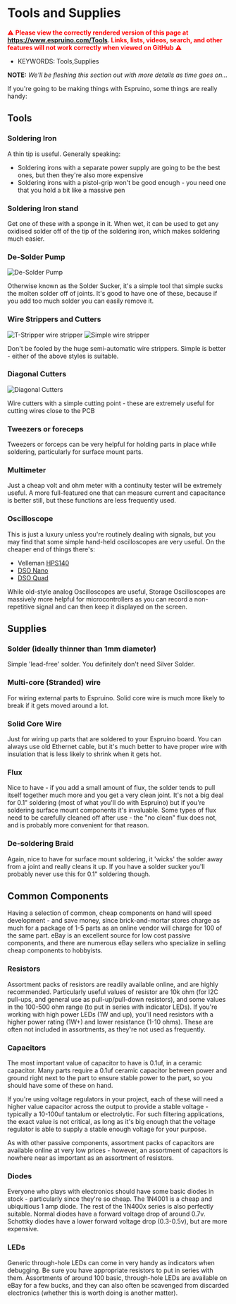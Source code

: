 <!--- Copyright (c) 2013 Gordon Williams, Pur3 Ltd. See the file LICENSE for copying permission. -->
Tools and Supplies
================

<span style="color:red">:warning: **Please view the correctly rendered version of this page at https://www.espruino.com/Tools. Links, lists, videos, search, and other features will not work correctly when viewed on GitHub** :warning:</span>

* KEYWORDS: Tools,Supplies

**NOTE:** *We'll be fleshing this section out with more details as time goes on...*

If you're going to be making things with Espruino, some things are really handy:

## Tools

### Soldering Iron

A thin tip is useful. Generally speaking:

* Soldering irons with a separate power supply are going to be the best ones, but then they're also more expensive
* Soldering irons with a pistol-grip won't be good enough - you need one that you hold a bit like a massive pen

### Soldering Iron stand

Get one of these with a sponge in it. When wet, it can be used to get any oxidised solder off of the tip of the soldering iron, which makes soldering much easier.

### De-Solder Pump

![De-Solder Pump](Tools/desolder.jpg)

Otherwise known as the Solder Sucker, it's a simple tool that simple sucks the molten solder off of joints. It's good to have one of these, because if you add too much solder you can easily remove it.

### Wire Strippers and Cutters

![T-Stripper wire stripper](Tools/t_strip.jpg)
![Simple wire stripper](Tools/strip.jpg)

Don't be fooled by the huge semi-automatic wire strippers. Simple is better - either of the above styles is suitable. 

### Diagonal Cutters

![Diagonal Cutters](Tools/sidecutter.jpg)

Wire cutters with a simple cutting point - these are extremely useful for cutting wires close to the PCB

### Tweezers or foreceps 

Tweezers or forceps can be very helpful for holding parts in place while soldering, particularly for surface mount parts.

### Multimeter

Just a cheap volt and ohm meter with a continuity tester will be extremely useful. A more full-featured one that can measure current and capacitance is better still, but these functions are less frequently used. 

### <a name="oscilloscope"></a>Oscilloscope

This is just a luxury unless you're routinely dealing with signals, but you may find that some simple hand-held oscilloscopes are very useful. On the cheaper end of things there's:

* Velleman [HPS140](http://www.hps140.com/)
* [DSO Nano](http://www.seeedstudio.com/depot/dso-nano-v3-p-1358.html?cPath=63_65)
* [DSO Quad](http://www.seeedstudio.com/depot/dso-quad-4-channel-digital-storage-oscilloscope-p-736.html?cPath=63_65)

While old-style analog Oscilloscopes are useful, Storage Oscilloscopes are massively more helpful for microcontrollers as you can record a non-repetitive signal and can then keep it displayed on the screen.

## Supplies

### Solder (ideally thinner than 1mm diameter)

Simple 'lead-free' solder. You definitely don't need Silver Solder.

### Multi-core (Stranded) wire

For wiring external parts to Espruino. Solid core wire is much more likely to break if it gets moved around a lot.

### Solid Core Wire

Just for wiring up parts that are soldered to your Espruino board. You can always use old Ethernet cable, but it's much better to have proper wire with insulation that is less likely to shrink when it gets hot.

### Flux

Nice to have - if you add a small amount of flux, the solder tends to pull itself together much more and you get a very clean joint. It's not a big deal for 0.1" soldering (most of what you'll do with Espruino) but if you're soldering surface mount components it's invaluable. Some types of flux need to be carefully cleaned off after use - the "no clean" flux does not, and is probably more convenient for that reason. 

### De-soldering Braid

Again, nice to have for surface mount soldering, it 'wicks' the solder away from a joint and really cleans it up. If you have a solder sucker you'll probably never use this for 0.1" soldering though.

## Common Components

Having a selection of common, cheap components on hand will speed development - and save money, since brick-and-mortar stores charge as much for a package of 1-5 parts as an online vendor will charge for 100 of the same part. eBay is an excellent source for low cost passive components, and there are numerous eBay sellers who specialize in selling cheap components to hobbyists. 

### Resistors

Assortment packs of resistors are readily available online, and are highly recommended. Particularly useful values of resistor are 10k ohm (for I2C pull-ups, and general use as pull-up/pull-down resistors), and some values in the 100-500 ohm range (to put in series with indicator LEDs). If you're working with high power LEDs (1W and up), you'll need resistors with a higher power rating (1W+) and lower resistance (1-10 ohms). These are often not included in assortments, as they're not used as frequently. 

### Capacitors

The most important value of capacitor to have is 0.1uf, in a ceramic capacitor. Many parts require a 0.1uf ceramic capacitor between power and ground right next to the part to ensure stable power to the part, so you should have some of these on hand. 

If you're using voltage regulators in your project, each of these will need a higher value capacitor across the output to provide a stable voltage - typically a 10-100uf tantalum or electrolytic. For such filtering applications, the exact value is not critical, as long as it's big enough that the voltage regulator is able to supply a stable enough voltage for your purpose.

As with other passive components, assortment packs of capacitors are available online at very low prices - however, an assortment of capacitors is nowhere near as important as an assortment of resistors. 

### Diodes

Everyone who plays with electronics should have some basic diodes in stock - particularly since they're so cheap. The 1N4001 is a cheap and ubiquitious 1 amp diode. The rest of the 1N400x series is also perfectly suitable. Normal diodes have a forward voltage drop of around 0.7v. Schottky diodes have a lower forward voltage drop (0.3-0.5v), but are more expensive.

### LEDs

Generic through-hole LEDs can come in very handy as indicators when debugging.  Be sure you have appropriate resistors to put in series with them. Assortments of around 100 basic, through-hole LEDs are available on eBay for a few bucks, and they can also often be scavenged from discarded electronics (whether this is worth doing is another matter). 
